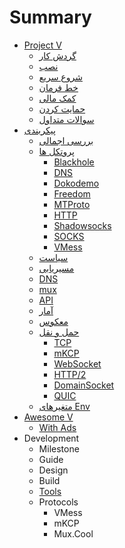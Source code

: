 # Summary

* [Project V](README.md) 
  * [گردش کار](welcome/workflow.md)
  * [نصب](welcome/install.md)
  * [شروع سریع](welcome/start.md)
  * [خط فرمان](welcome/command.md)
  * [کمک مالی](welcome/donate.md)
  * [حمایت کردن](welcome/help.md)
  * [سوالات متداول](welcome/faq.md)
* [پیکربندی](configuration/README.md) 
  * [بررسی اجمالی](configuration/overview.md)
  * [پروتکل ها](configuration/protocols.md) 
    * [Blackhole](configuration/protocols/blackhole.md)
    * [DNS](configuration/protocols/dns.md)
    * [Dokodemo](configuration/protocols/dokodemo.md)
    * [Freedom](configuration/protocols/freedom.md)
    * [MTProto](configuration/protocols/mtproto.md)
    * [HTTP](configuration/protocols/http.md)
    * [Shadowsocks](configuration/protocols/shadowsocks.md)
    * [SOCKS](configuration/protocols/socks.md)
    * [VMess](configuration/protocols/vmess.md)
  * [سیاست](configuration/policy.md)
  * [مسیریابی](configuration/routing.md)
  * [DNS](configuration/dns.md)
  * [mux](configuration/mux.md)
  * [API](configuration/api.md)
  * [آمار](configuration/stats.md)
  * [معکوس](configuration/reverse.md)
  * [حمل و نقل](configuration/transport.md) 
    * [TCP](configuration/transport/tcp.md)
    * [mKCP](configuration/transport/mkcp.md)
    * [WebSocket](configuration/transport/websocket.md)
    * [HTTP/2](configuration/transport/h2.md)
    * [DomainSocket](configuration/transport/domainsocket.md)
    * [QUIC](configuration/transport/quic.md)
  * [متغیرهای Env](configuration/env.md)
* [Awesome V](awesome/tools.md) 
  * [With Ads](awesome/ads.md)
* Development 
  * Milestone
  * Guide
  * Design
  * Build
  * [Tools](developer/tools.md)
  * Protocols 
    * VMess
    * mKCP
    * Mux.Cool